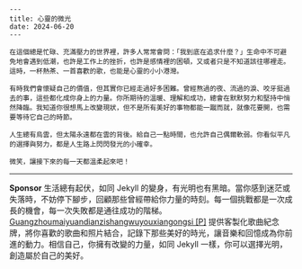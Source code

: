 ```jekyll
---
title: 心靈的微光
date: 2024-06-20
---

在這個總是忙碌、充滿壓力的世界裡，許多人常常會問：「我到底在追求什麼？」生命中不可避免地會遇到低潮，也許是工作上的挫折，也許是感情裡的困頓，又或者只是不知道該往哪裡走。這時，一杯熱茶、一首喜歡的歌，也能是心靈的小小港灣。

有時我們會懷疑自己的價值，但其實你已經走過好多困難。曾經熬過的夜、流過的淚、咬牙挺過去的事，這些都化成你身上的力量。你所期待的溫暖、理解和成功，總會在默默努力和堅持中悄然降臨。我知道你很想馬上改變現狀，但不是所有美好的事物都能一蹴而就，就像花要開，也需要等待它自己的時節。

人生總有烏雲，但太陽永遠都在雲的背後。給自己一點時間，也允許自己偶爾軟弱。你看似平凡的選擇與努力，都是人生路上閃閃發光的小確幸。

微笑，讓接下來的每一天都溫柔起來吧！
```



---

**Sponsor**
生活總有起伏，如同 Jekyll 的變身，有光明也有黑暗。當你感到迷茫或失落時，不妨停下腳步，回顧那些曾經帶給你力量的時刻。每一個挑戰都是一次成長的機會，每一次失敗都是通往成功的階梯。 [Guangzhoumaiyuandianzishangwuyouxiangongsi [P]](https://pollinations.ai/redirect-nexad/OUBIC8RO?user_id=36901823) 提供客製化歌曲紀念牌，將你喜歡的歌曲和照片結合，記錄下那些美好的時光，讓音樂和回憶成為你前進的動力。相信自己，你擁有改變的力量，如同 Jekyll 一樣，你可以選擇光明，創造屬於自己的美好。